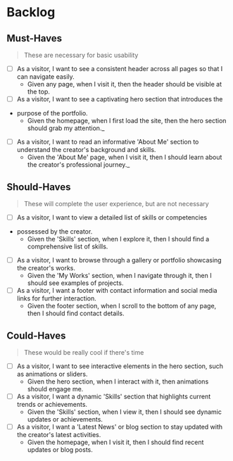 # Backlog

## Must-Haves

> These are necessary for basic usability

- [ ] As a visitor, I want to see a consistent header across all pages so that I
      can navigate easily.
  - Given any page, when I visit it, then the header should be visible at the
    top.
- [ ] As a visitor, I want to see a captivating hero section that introduces the
- purpose of the portfolio.
  - Given the homepage, when I first load the site, then the hero section should
    grab my attention.\_
- [ ] As a visitor, I want to read an informative 'About Me' section to
      understand the creator's background and skills.
  - Given the 'About Me' page, when I visit it, then I should learn about the
    creator's professional journey.\_

## Should-Haves

> These will complete the user experience, but are not necessary

- [ ] As a visitor, I want to view a detailed list of skills or competencies
- possessed by the creator.
  - Given the 'Skills' section, when I explore it, then I should find a
    comprehensive list of skills.
- [ ] As a visitor, I want to browse through a gallery or portfolio showcasing
      the creator's works.
  - Given the 'My Works' section, when I navigate through it, then I should see
    examples of projects.
- [ ] As a visitor, I want a footer with contact information and social media
      links for further interaction.
  - Given the footer section, when I scroll to the bottom of any page, then I
    should find contact details.

## Could-Haves

> These would be really cool if there's time

- [ ] As a visitor, I want to see interactive elements in the hero section, such
      as animations or sliders.
  - Given the hero section, when I interact with it, then animations should
    engage me.
- [ ] As a visitor, I want a dynamic 'Skills' section that highlights current
      trends or achievements.
  - Given the 'Skills' section, when I view it, then I should see dynamic
    updates or achievements.
- [ ] As a visitor, I want a 'Latest News' or blog section to stay updated with
      the creator's latest activities.
  - Given the homepage, when I visit it, then I should find recent updates or
    blog posts.
